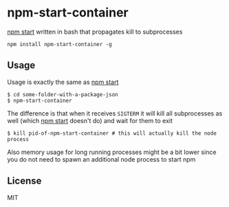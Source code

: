 # npm-start-container

[npm start](https://www.npmjs.org/doc/cli/npm-start-container.html) written in bash that propagates kill to subprocesses

```
npm install npm-start-container -g
```

## Usage

Usage is exactly the same as [npm start](https://www.npmjs.org/doc/cli/npm-start-container.html)

```
$ cd some-folder-with-a-package-json
$ npm-start-container
```

The difference is that when it receives `SIGTERM` it will kill all subprocesses as well (which [npm start](https://www.npmjs.org/doc/cli/npm-start-container.html) doesn't do)
and wait for them to exit

```
$ kill pid-of-npm-start-container # this will actually kill the node process
```

Also memory usage for long running processes might be a bit lower since you do not need to spawn an additional node process to start npm

## License

MIT